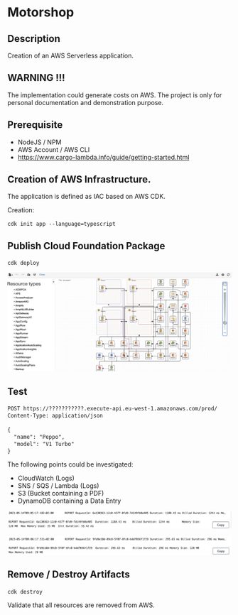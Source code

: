 # Motorshop

## Description

Creation of an AWS Serverless application.

## WARNING !!!

The implementation could generate costs on AWS. The project is only for personal documentation and demonstration
purpose.

## Prerequisite

* NodeJS / NPM
* AWS Account / AWS CLI
* https://www.cargo-lambda.info/guide/getting-started.html

## Creation of AWS Infrastructure.

The application is defined as IAC based on AWS CDK.

Creation:

```
cdk init app --language=typescript
```

## Publish Cloud Foundation Package

```
cdk deploy 
```

![Alt text](./images/overview.png?raw=true "Cloud Formation")

## Test

```
POST https://???????????.execute-api.eu-west-1.amazonaws.com/prod/
Content-Type: application/json

{
  "name": "Peppo",
  "model": "V1 Turbo"
}
```

The following points could be investigated:

* CloudWatch (Logs)
* SNS / SQS / Lambda (Logs)
* S3 (Bucket containing a PDF)
* DynamoDB containing a Data Entry

![Alt text](./images/publish_model.png?raw=true "Publish Model")

![Alt text](./images/create_prospect.png?raw=true "Create Prospect")

## Remove / Destroy Artifacts

```
cdk destroy
```

Validate that all resources are removed from AWS.